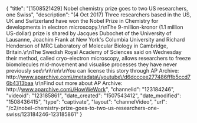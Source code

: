 {
    "title": "[1508521429] Nobel chemistry prize goes to two US researchers, one Swiss",
    "description": "(4 Oct 2017) Three researchers based in the US, UK and Switzerland have won the Nobel Prize in Chemistry for developments in electron microscopy.\r\nThe 9-million-kronor (1.1 million US-dollar) prize is shared by Jacques Dubochet of the University of Lausanne, Joachim Frank at New York's Columbia University and Richard Henderson of MRC Laboratory of Molecular Biology in Cambridge, Britain.\r\nThe Swedish Royal Academy of Sciences said on Wednesday their method, called cryo-electron microscopy, allows researchers to freeze biomolecules mid-movement and visualise processes they have never previously see\r\n\r\n\r\nYou can license this story through AP Archive: http:\/\/www.aparchive.com\/metadata\/youtube\/d6dcccee277486fffb5ccd76b4313baa \r\nFind out more about AP Archive: http:\/\/www.aparchive.com\/HowWeWork",
    "channelid": "123184246",
    "videoid": "123185861",
    "date_created": "1507543412",
    "date_modified": "1508436415",
    "type": "captivate",
    "layout": "channelVideo",
    "url": "\/c2\/nobel-chemistry-prize-goes-to-two-us-researchers-one-swiss\/123184246-123185861"
}